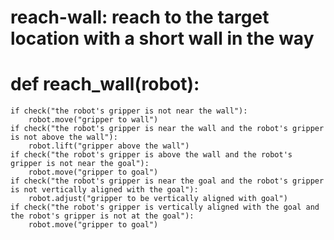 # reach-wall: reach to the target location with a short wall in the way
# def reach_wall(robot):
    if check("the robot's gripper is not near the wall"):
        robot.move("gripper to wall")
    if check("the robot's gripper is near the wall and the robot's gripper is not above the wall"):
        robot.lift("gripper above the wall")
    if check("the robot's gripper is above the wall and the robot's gripper is not near the goal"):
        robot.move("gripper to goal")
    if check("the robot's gripper is near the goal and the robot's gripper is not vertically aligned with the goal"):
        robot.adjust("gripper to be vertically aligned with goal")
    if check("the robot's gripper is vertically aligned with the goal and the robot's gripper is not at the goal"):
        robot.move("gripper to goal")